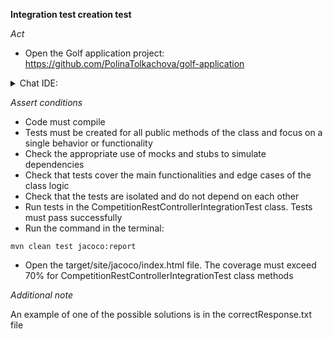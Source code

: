 **Integration test creation test**

*Act*

- Open the Golf application project:
https://github.com/PolinaTolkachova/golf-application

<details>
<summary>Chat IDE:</summary>

- Open the src/main/java/com/golf/app/dto/RoundDto.java class
- Go to class src/main/java/com/golf/app/api/CompetitionRestController.java
- Highlight the CompetitionRestController class
- Open the chat AI interface and enter:

```
Write a set of integration tests for this controller class using Spring MockMvc framework (@WebMvcTest annotation) and Spring Security @WithMockUser annotation to simulate authenticated user. Validate the data from response and HTTP status code using MockMvcResultMatchers. Try to test as much as possible of positive and negative scenarios
```

- Submit the question
- Add the suggested code to class src/test/java/com/golf/app/api/CompetitionRestControllerIntegrationTest.java
- Add all required imports

</details>

*Assert conditions*

- Code must compile
- Tests must be created for all public methods of the class and focus on a single behavior or functionality
- Check the appropriate use of mocks and stubs to simulate dependencies
- Check that tests cover the main functionalities and edge cases of the class logic
- Check that the tests are isolated and do not depend on each other
- Run tests in the CompetitionRestControllerIntegrationTest class. Tests must pass successfully
- Run the command in the terminal:

```
mvn clean test jacoco:report
```

- Open the target/site/jacoco/index.html file. The coverage must exceed 70% for CompetitionRestControllerIntegrationTest class methods

*Additional note*

An example of one of the possible solutions is in the correctResponse.txt file